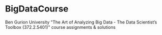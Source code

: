 # BigDataCourse
Ben Gurion University "The Art of Analyzing Big Data - The Data Scientist’s Toolbox (372.2.5401)" course assignments &amp; solutions
